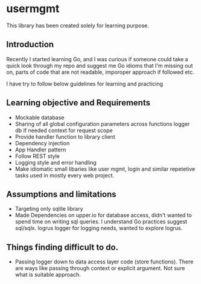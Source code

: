 # usermgmt
This library has been created solely for learning purpose.


Introduction
-------------
Recently I started learning Go, and I was curious if someone could take a quick look through my repo and suggest me Go idioms that I'm missing out on, parts of code that are not readable, imporoper approach if followed etc. 

I have try to follow below guidelines for learning and practicing

Learning objective and Requirements
------------------
* Mockable database
* Sharing of all global configuration parameters across functions
	 logger
	 db if needed
	 context for request scope
* Provide handler function to library client
* Dependency injection
* App Handler pattern
* Follow REST style
* Logging style and error handling
* Make idiomatic small libaries like user mgmt, login and similar repetetive tasks used in mostly every web project.


Assumptions and limitations
-------------------
* Targeting only sqlite library 
* Made Dependencies on
		upper.io for database access, didn't wanted to spend time on writing sql queries. I understand Go practices suggest sql/sqlx.
		logrus logger for logging needs, wanted to explore logrus.

		
Things finding difficult to do.
-------------------
* Passing logger down to data access layer code (store functions). There are ways like passing through context or explicit argument. 
   Not sure what is suitable approach.
